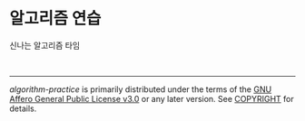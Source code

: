 알고리즘 연습
========

신나는 알고리즘 타임

<br>

--------

*algorithm-practice* is primarily distributed under the terms of the [GNU Affero
General Public License v3.0] or any later version. See [COPYRIGHT] for details.

[GNU Affero General Public License v3.0]: LICENSE
[COPYRIGHT]: COPYRIGHT

